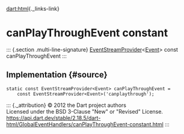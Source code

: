 [dart:html](../../dart-html/dart-html-library){._links-link}

canPlayThroughEvent constant
============================

::: {.section .multi-line-signature}
[EventStreamProvider](../eventstreamprovider-class)\<[Event](../event-class)\>
const canPlayThroughEvent
:::

Implementation {#source}
--------------

``` {.language-dart data-language="dart"}
static const EventStreamProvider<Event> canPlayThroughEvent =
    const EventStreamProvider<Event>('canplaythrough');
```

::: {._attribution}
© 2012 the Dart project authors\
Licensed under the BSD 3-Clause \"New\" or \"Revised\" License.\
<https://api.dart.dev/stable/2.18.5/dart-html/GlobalEventHandlers/canPlayThroughEvent-constant.html>
:::
